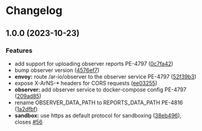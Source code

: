 # Changelog

## 1.0.0 (2023-10-23)


### Features

* add support for uploading observer reports PE-4797 ([0c7fa42](https://github.com/elliotsayes/ar-io-node/commit/0c7fa42769e5aafaccb6cfafba92f8fed53e9bfe))
* bump observer version ([4576ef7](https://github.com/elliotsayes/ar-io-node/commit/4576ef7b4c49dd0c72e585afc8cec122956a87c7))
* **envoy:** route /ar-io/observer to the observer service PE-4797 ([52f39b3](https://github.com/elliotsayes/ar-io-node/commit/52f39b3f6c33b1fb7a8400baa50fd2a6cbfca828))
* expose X-ArNS-* headers for CORS requests ([ee03255](https://github.com/elliotsayes/ar-io-node/commit/ee032553ec485cb056cb4285f4953b8dd267865b))
* **observer:** add observer service to docker-compose config PE-4797 ([209ad85](https://github.com/elliotsayes/ar-io-node/commit/209ad850421c2ee2b4424ee371fce7d37bd48fd2))
* rename OBSERVER_DATA_PATH to REPORTS_DATA_PATH PE-4816 ([1a2dfbf](https://github.com/elliotsayes/ar-io-node/commit/1a2dfbfd926a88977b33ec889d08d47e73bb0b7e))
* **sandbox:** use https as default protocol for sandboxing ([38eb496](https://github.com/elliotsayes/ar-io-node/commit/38eb4969a30d229bb52df05a4f0578cce18864ba)), closes [#56](https://github.com/elliotsayes/ar-io-node/issues/56)
